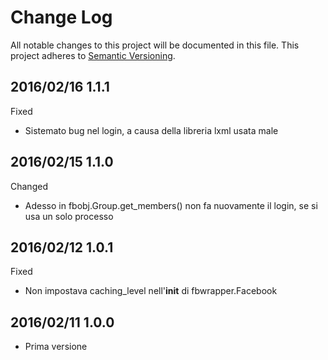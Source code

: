 # Change Log #

All notable changes to this project will be documented in this file.
This project adheres to [Semantic Versioning](http://semver.org/).


## 2016/02/16 1.1.1 ##

Fixed
 - Sistemato bug nel login, a causa della libreria lxml usata male

 
## 2016/02/15 1.1.0 ##

Changed
 -  Adesso in fbobj.Group.get_members() non fa nuovamente il login, se si usa 
    un solo processo
 
 
## 2016/02/12 1.0.1 ##

Fixed
 - Non impostava caching_level nell'__init__ di fbwrapper.Facebook
 

## 2016/02/11 1.0.0 ##

 - Prima versione
